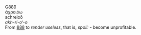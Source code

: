 <body>
  <p>G889<br>  ἀχρειόω  <br> achreioō  <br><i>akh-ri-o‘-o </i><br>From <a href="g0888.htm">888</a>  to <i>render</i> <i>useless</i>, that is, <i>spoil:</i> - become unprofitable.<br></p>
 </body>